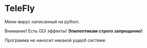 # TeleFly
Мини-вирус написанный на python.

Внимание!
Есть GDI эффекты! **Эпилептикам строго запрещенно!**

Программа не наносит никакой ущерб системе.
